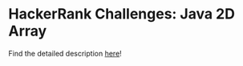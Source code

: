 # HackerRank Challenges: Java 2D Array

Find the detailed description [here](https://www.hackerrank.com/challenges/java-2d-array/problem)!